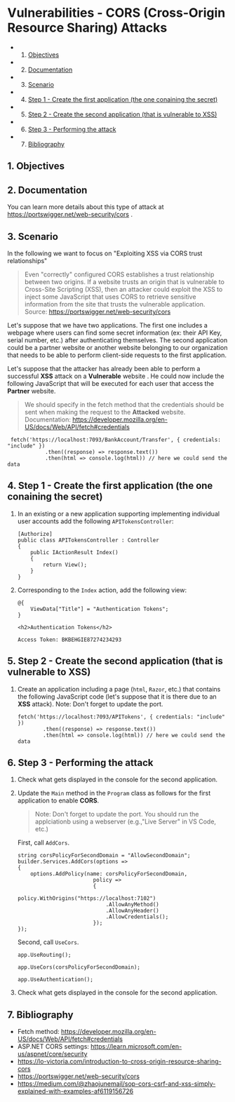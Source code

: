 #  Vulnerabilities - CORS (Cross-Origin Resource Sharing) Attacks

<!-- vscode-markdown-toc -->
* 1. [Objectives](#Objectives)
* 2. [Documentation](#Documentation)
* 3. [Scenario](#Scenario)
* 4. [Step 1 - Create the first application (the one conaining the secret)](#Step1-Createthefirstapplicationtheoneconainingthesecret)
* 5. [Step 2 - Create the second application (that is vulnerable to XSS)](#Step2-CreatethesecondapplicationthatisvulnerabletoXSS)
* 6. [Step 3 - Performing the attack](#Step3-Performingtheattack)
* 7. [Bibliography](#Bibliography)

<!-- vscode-markdown-toc-config
	numbering=true
	autoSave=true
	/vscode-markdown-toc-config -->
<!-- /vscode-markdown-toc --> 

##  1. <a name='Objectives'></a>Objectives

##  2. <a name='Documentation'></a>Documentation
You can learn more details about this type of attack at https://portswigger.net/web-security/cors . 

##  3. <a name='Scenario'></a>Scenario
In the following we want to focus on "Exploiting XSS via CORS trust relationships" 

> Even "correctly" configured CORS establishes a trust relationship between two origins. If a website trusts an origin that is vulnerable to Cross-Site Scripting (XSS), then an attacker could exploit the XSS to inject some JavaScript that uses CORS to retrieve sensitive information from the site that trusts the vulnerable application. Source: https://portswigger.net/web-security/cors

Let's suppose that we have two applications. The first one includes a webpage where users can find some secret information (ex: their API Key, serial number, etc.) after authenticating themselves. The second application could be a partner website or another website belonging to our organization that needs to be able to perform client-side requests to the first application.

Let's suppose that the attacker has already been able to perform a successful **XSS** attack on a **Vulnerable** website . He could now include the following JavaScript that will be executed for each user that access the **Partner** website.

> We should specify in the fetch method that the credentials should be sent when making the request to the **Attacked** website. Documentation: https://developer.mozilla.org/en-US/docs/Web/API/fetch#credentials

```
 fetch('https://localhost:7093/BankAccount/Transfer', { credentials: "include" })
            .then((response) => response.text())
            .then(html => console.log(html)) // here we could send the data
```

##  4. <a name='Step1-Createthefirstapplicationtheoneconainingthesecret'></a>Step 1 - Create the first application (the one conaining the secret)
1. In an existing or a new application supporting implementing individual user accounts add the following `APITokensController`:

    ```
    [Authorize]
    public class APITokensController : Controller
    {
        public IActionResult Index()
        {
            return View();
        }
    }
    ```

2. Corresponding to the `Index` action, add the following view:

    ```
    @{
        ViewData["Title"] = "Authentication Tokens";
    }

    <h2>Authentication Tokens</h2>

    Access Token: BKBEHGIE87274234293
    ```
##  5. <a name='Step2-CreatethesecondapplicationthatisvulnerabletoXSS'></a>Step 2 - Create the second application (that is vulnerable to XSS)
1. Create an application including a page (`html`, `Razor`, etc.) that contains the following JavaScript code (let's suppose that it is there due to an **XSS** attack). Note: Don't forget to update the port.

    ```
    fetch('https://localhost:7093/APITokens', { credentials: "include" })
            .then((response) => response.text())
            .then(html => console.log(html)) // here we could send the data
    ```

##  6. <a name='Step3-Performingtheattack'></a>Step 3 - Performing the attack
1. Check what gets displayed in the console for the second application.
2. Update the `Main` method in the `Program` class as follows for the first application to enable **CORS**. 
   > Note: Don't forget to update the port. You should run the applciationb using a webserver (e.g.,"Live Server" in VS Code, etc.)

    First, call `AddCors`.
    ```
    string corsPolicyForSecondDomain = "AllowSecondDomain";
    builder.Services.AddCors(options =>
    {
        options.AddPolicy(name: corsPolicyForSecondDomain,
                            policy =>
                            {
                                policy.WithOrigins("https://localhost:7102")
                                .AllowAnyMethod()
                                .AllowAnyHeader()
                                .AllowCredentials();
                            });
    });
    ```
    Second, call `UseCors`.

    ```
    app.UseRouting();

    app.UseCors(corsPolicyForSecondDomain);

    app.UseAuthentication();
    ```
3. Check what gets displayed in the console for the second application.


##  7. <a name='Bibliography'></a>Bibliography

- Fetch method: https://developer.mozilla.org/en-US/docs/Web/API/fetch#credentials
- ASP.NET CORS settings: https://learn.microsoft.com/en-us/aspnet/core/security
- https://lo-victoria.com/introduction-to-cross-origin-resource-sharing-cors
- https://portswigger.net/web-security/cors
- https://medium.com/@zhaojunemail/sop-cors-csrf-and-xss-simply-explained-with-examples-af6119156726